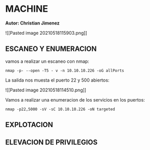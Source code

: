 #  MACHINE

**Autor: Christian Jimenez**

![[Pasted image 20210518115903.png]]

## ESCANEO Y ENUMERACION

vamos a realizar un escaneo con nmap:

```
nmap -p- --open -T5 - v -n 10.10.10.226 -oG allPorts
```

La salida nos muesta el puerto 22 y 500 abiertos:

![[Pasted image 20210518114510.png]]

Vamos a realizar una enumeracion de los servicios en los puertos:

```
nmap -p22,5000 -sV -sC 10.10.10.226 -oN targeted
```

## EXPLOTACION



## ELEVACION DE PRIVILEGIOS

